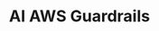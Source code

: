 ---
title: 'AI AWS Guardrails'
name: 'AI AWS Guardrails'

content_type: plugin

publisher: kong-inc
description: 'Use AWS AI Guardrails to check and audit AI Proxy plugin messages before proxying them to an upstream LLM'


products:
  - gateway
  - ai-gateway

works_on:
  - on-prem
  - konnect

min_version:
  gateway: '3.11'

on_prem:
  - hybrid
  - db-less
  - traditional
konnect_deployments:
  - hybrid
  - cloud-gateways
  - serverless

icon: ai-aws-guardrails.png

categories:
  - ai

tags:
  - ai

search_aliases:
  - ai
  - llm
  - artificial
  - intelligence
  - language
  - model
  - moderation
---